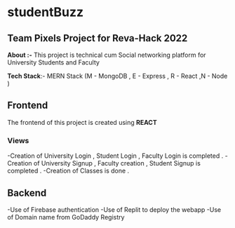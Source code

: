 # studentBuzz
## Team Pixels Project for Reva-Hack 2022

**About :-** 
This project is technical cum Social networking platform for University 		  Students and Faculty 

**Tech Stack**:- MERN Stack  (M - MongoDB , E - Express , R - React ,N - Node  )


## Frontend

The frontend of this project is created using **REACT**

### Views

-Creation of  University Login , Student Login , Faculty Login is completed . 
-Creation of University Signup , Faculty creation , Student Signup is completed .
-Creation of Classes is done .


##  Backend
-Use of Firebase authentication
-Use of Replit to deploy the webapp
-Use of Domain name from GoDaddy Registry 
